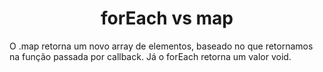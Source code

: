 <h1 align="center"> forEach vs map </h1>

O .map retorna um novo array de elementos, baseado no que retornamos na função passada por callback. Já o forEach retorna um valor void.